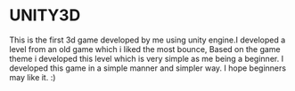 # UNITY3D
This is the first 3d game developed by me using unity engine.I developed a level from an old game which i liked the most bounce,
Based on the game theme i developed this level which is very simple as me being a beginner.
I developed this game in a simple manner and simpler way.
I hope beginners may like it. :)

